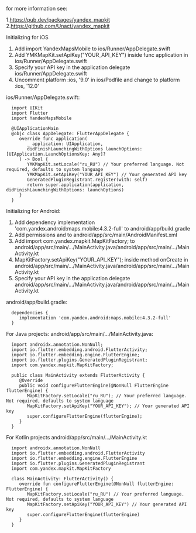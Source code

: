 for more information see:

1.https://pub.dev/packages/yandex_mapkit 
2.https://github.com/Unact/yandex_mapkit


Initializing for iOS

1. Add import YandexMapsMobile to ios/Runner/AppDelegate.swift
2. Add YMKMapKit.setApiKey("YOUR_API_KEY") inside func application in ios/Runner/AppDelegate.swift
3. Specify your API key in the application delegate ios/Runner/AppDelegate.swift
4. Uncomment platform :ios, '9.0' in ios/Podfile and change to platform :ios, '12.0'


ios/Runner/AppDelegate.swift:

      import UIKit
      import Flutter
      import YandexMapsMobile
   
      @UIApplicationMain
      @objc class AppDelegate: FlutterAppDelegate {
         override func application(
            _ application: UIApplication,
            didFinishLaunchingWithOptions launchOptions: [UIApplication.LaunchOptionsKey: Any]?
         ) -> Bool {
            YMKMapKit.setLocale("ru_RU") // Your preferred language. Not required, defaults to system language
            YMKMapKit.setApiKey("YOUR_API_KEY") // Your generated API key
            GeneratedPluginRegistrant.register(with: self)
            return super.application(application, didFinishLaunchingWithOptions: launchOptions)
         }
      }

Initializing for Android:  

1. Add dependency implementation 'com.yandex.android:maps.mobile:4.3.2-full' to android/app/build.gradle
2. Add permissions <uses-permission android:name="android.permission.INTERNET"/> 
   and <uses-permission android:name="android.permission.ACCESS_FINE_LOCATION"/> 
   to android/app/src/main/AndroidManifest.xml
3. Add import com.yandex.mapkit.MapKitFactory;
   to android/app/src/main/.../MainActivity.java/android/app/src/main/.../MainActivity.kt
4. MapKitFactory.setApiKey("YOUR_API_KEY");
   inside method onCreate in android/app/src/main/.../MainActivity.java/android/app/src/main/.../MainActivity.kt
5. Specify your API key in the application delegate android/app/src/main/.../MainActivity.java/android/app/src/main/.../MainActivity.kt

android/app/build.gradle:

      dependencies {
         implementation 'com.yandex.android:maps.mobile:4.3.2-full'
      }

For Java projects:
android/app/src/main/.../MainActivity.java:

      import androidx.annotation.NonNull;
      import io.flutter.embedding.android.FlutterActivity;
      import io.flutter.embedding.engine.FlutterEngine;
      import io.flutter.plugins.GeneratedPluginRegistrant;
      import com.yandex.mapkit.MapKitFactory;
   
      public class MainActivity extends FlutterActivity {
         @Override
         public void configureFlutterEngine(@NonNull FlutterEngine flutterEngine) {
            MapKitFactory.setLocale("ru_RU"); // Your preferred language. Not required, defaults to system language
            MapKitFactory.setApiKey("YOUR_API_KEY"); // Your generated API key
            super.configureFlutterEngine(flutterEngine);
         }
      }


For Kotlin projects
android/app/src/main/.../MainActivity.kt

      import androidx.annotation.NonNull
      import io.flutter.embedding.android.FlutterActivity
      import io.flutter.embedding.engine.FlutterEngine
      import io.flutter.plugins.GeneratedPluginRegistrant
      import com.yandex.mapkit.MapKitFactory
      
      class MainActivity: FlutterActivity() {
         override fun configureFlutterEngine(@NonNull flutterEngine: FlutterEngine) {
            MapKitFactory.setLocale("ru_RU") // Your preferred language. Not required, defaults to system language
            MapKitFactory.setApiKey("YOUR_API_KEY") // Your generated API key
            super.configureFlutterEngine(flutterEngine)
         }
      }